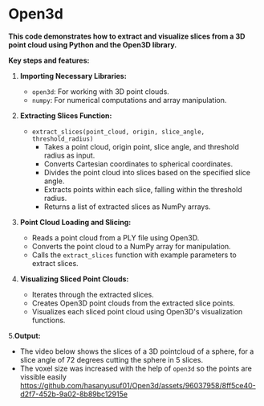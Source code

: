 # Open3d


**This code demonstrates how to extract and visualize slices from a 3D point cloud using Python and the Open3D library.**

**Key steps and features:**

1. **Importing Necessary Libraries:**
   - `open3d`: For working with 3D point clouds.
   - `numpy`: For numerical computations and array manipulation.

2. **Extracting Slices Function:**
   - `extract_slices(point_cloud, origin, slice_angle, threshold_radius)`
     - Takes a point cloud, origin point, slice angle, and threshold radius as input.
     - Converts Cartesian coordinates to spherical coordinates.
     - Divides the point cloud into slices based on the specified slice angle.
     - Extracts points within each slice, falling within the threshold radius.
     - Returns a list of extracted slices as NumPy arrays.

3. **Point Cloud Loading and Slicing:**
   - Reads a point cloud from a PLY file using Open3D.
   - Converts the point cloud to a NumPy array for manipulation.
   - Calls the `extract_slices` function with example parameters to extract slices.

4. **Visualizing Sliced Point Clouds:**
   - Iterates through the extracted slices.
   - Creates Open3D point clouds from the extracted slice points.
   - Visualizes each sliced point cloud using Open3D's visualization functions.

5.**Output:**
- The video below shows the slices of a 3D pointcloud of a sphere, for a slice angle of 72 degrees cutting the sphere in 5 slices.
- The voxel size was increased with the help of `open3d` so the points are vissible easily 
https://github.com/hasanyusuf01/Open3d/assets/96037958/8ff5ce40-d2f7-452b-9a02-8b89bc12915e


